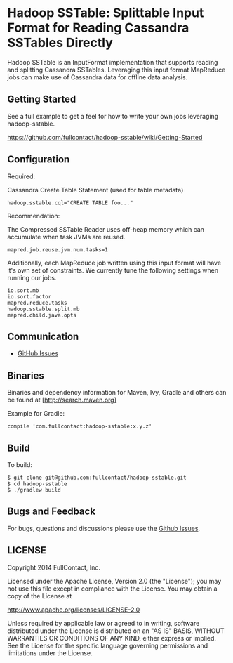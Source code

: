 # Hadoop SSTable: Splittable Input Format for Reading Cassandra SSTables Directly

Hadoop SSTable is an InputFormat implementation that supports reading and splitting Cassandra SSTables. Leveraging this input format MapReduce jobs can make use of Cassandra data for offline data analysis.

## Getting Started

See a full example to get a feel for how to write your own jobs leveraging hadoop-sstable.

https://github.com/fullcontact/hadoop-sstable/wiki/Getting-Started

## Configuration

Required:

Cassandra Create Table Statement (used for table metadata)
```
hadoop.sstable.cql="CREATE TABLE foo..."
```

Recommendation:

The Compressed SSTable Reader uses off-heap memory which can accumulate when task JVMs are reused.
```
mapred.job.reuse.jvm.num.tasks=1
```

Additionally, each MapReduce job written using this input format will have it's own set of constraints. We currently
tune the following settings when running our jobs.
```
io.sort.mb
io.sort.factor
mapred.reduce.tasks
hadoop.sstable.split.mb
mapred.child.java.opts
```

## Communication

- [GitHub Issues](https://github.com/fullcontact/hadoop-sstable/issues)

## Binaries

Binaries and dependency information for Maven, Ivy, Gradle and others can be found at [http://search.maven.org]

Example for Gradle:

```
compile 'com.fullcontact:hadoop-sstable:x.y.z'
```

## Build

To build:

```
$ git clone git@github.com:fullcontact/hadoop-sstable.git
$ cd hadoop-sstable
$ ./gradlew build
```

## Bugs and Feedback

For bugs, questions and discussions please use the [Github Issues](https://github.com/fullcontact/hadoop-sstable/issues).

 
## LICENSE

Copyright 2014 FullContact, Inc.

Licensed under the Apache License, Version 2.0 (the "License");
you may not use this file except in compliance with the License.
You may obtain a copy of the License at

<http://www.apache.org/licenses/LICENSE-2.0>

Unless required by applicable law or agreed to in writing, software
distributed under the License is distributed on an "AS IS" BASIS,
WITHOUT WARRANTIES OR CONDITIONS OF ANY KIND, either express or implied.
See the License for the specific language governing permissions and
limitations under the License.

